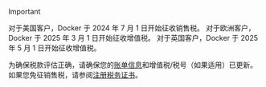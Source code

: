 > [!IMPORTANT]
>
> 对于美国客户，Docker 于 2024 年 7 月 1 日开始征收销售税。
> 对于欧洲客户，Docker 于 2025 年 3 月 1 日开始征收增值税。
> 对于英国客户，Docker 于 2025 年 5 月 1 日开始征收增值税。
>
> 为确保税款评估正确，请确保您的[账单信息](/billing/details/)和增值税/税号（如果适用）已更新。如果您免征销售税，请参阅[注册税务证书](/billing/tax-certificate/)。
